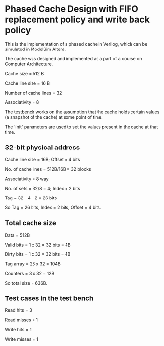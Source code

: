 # Phased Cache Design with FIFO replacement policy and write back policy

This is the implementation of a phased cache in Verilog, which can be simulated in ModelSim Altera.

The cache was designed and implemented as a part of a course on Computer Architecture.



Cache size = 512 B

Cache line size = 16 B

Number of cache lines = 32

Associativity = 8



The testbench works on the assumption that the cache holds certain values (a snapshot of the cache) at some point of time.

The 'init' parameters are used to set the values present in the cache at that time.


## 32-bit physical address

Cache line size = 16B; Offset = 4 bits

No. of cache lines = 512B/16B = 32 blocks

Associativity = 8 way

No. of sets = 32/8 = 4; Index = 2 bits

Tag = 32 - 4 - 2 = 26 bits

So Tag = 26 bits, Index = 2 bits, Offset = 4 bits.


## Total cache size
 
Data = 512B

Valid bits = 1 x 32 = 32 bits = 4B

Dirty bits = 1 x 32 = 32 bits = 4B

Tag array = 26 x 32 = 104B

Counters = 3 x 32 = 12B

So total size = 636B.



## Test cases in the test bench
 
Read hits = 3

Read misses = 1

Write hits = 1

Write misses = 1
